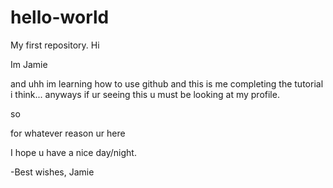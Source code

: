 # hello-world
My first repository.
Hi

Im Jamie

and uhh im learning how to use github and this is me completing the tutorial i think...
anyways if ur seeing this u must be looking at my profile.

so

for whatever reason ur here

I hope u have a nice day/night.


-Best wishes, Jamie
